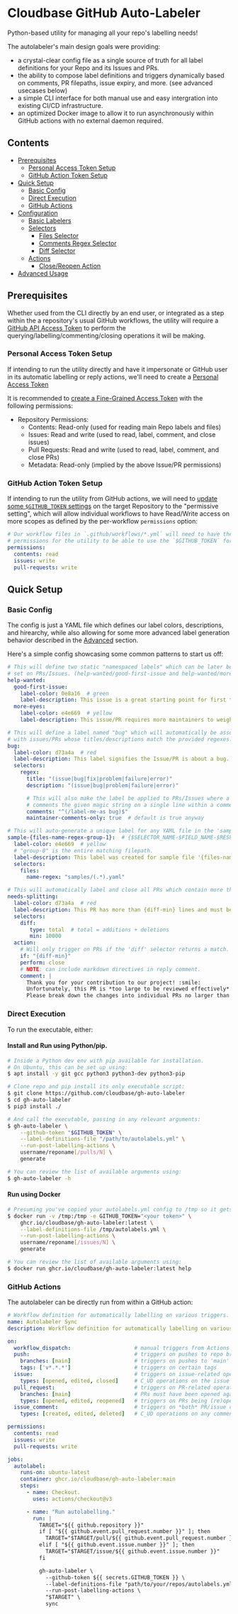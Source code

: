 # Cloudbase GitHub Auto-Labeler

Python-based utility for managing all your repo's labelling needs!

The autolabeler's main design goals were providing:

* a crystal-clear config file as a single source of truth for all label
  definitions for your Repo and its Issues and PRs.
* the ability to compose label definitions and triggers dynamically
  based on comments, PR filepaths, issue expiry, and more.
  (see advanced usecases below)
* a simple CLI interface for both manual use and easy intergration into
  existing CI/CD infrastructure.
* an optimized Docker image to allow it to run asynchronously within GitHub
  actions with no external daemon required.


## Contents

- [Prerequisites](#prereqs)
    - [Personal Access Token Setup](#prereqs-personal-token)
    - [GitHub Action Token Setup](#prereqs-actions-token)
- [Quick Setup](#setup)
    - [Basic Config](#quick-setup-config)
    - [Direct Execution](#quick-setup-direct)
    - [GitHub Actions](#quick-setup-action)
- [Configuration](#config)
    - [Basic Labelers](#config-labelers-basic)
    - [Selectors](#config-selectors-selectors)
        - [Files Selector](#config-selectors-files)
        - [Comments Regex Selector](#config-selectors-regex)
        - [Diff Selector](#config-selectors-diff)
    - [Actions](#config-actions)
        - [Close/Reopen Action](#config-actions-state)
- [Advanced Usage](#advanced-usage)


## Prerequisites

Whether used from the CLI directly by an end user, or integrated as a step
within the a repository's usual GitHub workflows, the utility will require a
[GitHub API Access Token](
https://docs.github.com/en/rest/guides/getting-started-with-the-rest-api?apiVersion=2022-11-28#about-tokens)
to perform the querying/labelling/commenting/closing operations it will be making.

### Personal Access Token Setup

If intending to run the utility directly and have it impersonate or GitHub user in
its automatic labelling or reply actions, we'll need to create a
[Personal Access Token](https://docs.github.com/en/authentication/keeping-your-account-and-data-secure/managing-your-personal-access-tokens)

It is recommended to [create a Fine-Grained Access Token](
https://docs.github.com/en/authentication/keeping-your-account-and-data-secure/managing-your-personal-access-tokens#creating-a-fine-grained-personal-access-token)
with the following permissions:

* Repository Permissions:
    - Contents: Read-only (used for reading main Repo labels and files)
    - Issues: Read and write (used to read, label, comment, and close issues)
    - Pull Requests: Read and write (used to read, label, comment, and close PRs)
    - Metadata: Read-only (implied by the above Issue/PR permissions)


### GitHub Action Token Setup

If intending to run the utility from GitHub actions, we will need to [update
some `$GITHUB_TOKEN` settings](https://docs.github.com/en/enterprise-server@3.6/repositories/managing-your-repositorys-settings-and-features/enabling-features-for-your-repository/managing-github-actions-settings-for-a-repository#configuring-the-default-github_token-permissions)
on the target Repository to the "permissive setting", which will allow
individual workflows to have Read/Write access on more scopes as defined by
the per-workflow `permissions` option:

```yaml
# Our workflow files in `.github/workflows/*.yml` will need to have the following
# permissions for the utility to be able to use the `$GITHUB_TOKEN` for API calls.
permissions:
  contents: read
  issues: write
  pull-requests: write
```

## Quick Setup

### Basic Config

The config is just a YAML file which defines our label colors, descriptions, and
hirearchy, while also allowing for some more advanced label generation behavior
described in the [Advanced](#advanced-usage) section.

Here's a simple config showcasing some common patterns to start us off:

```yaml
# This will define two static "namespaced labels" which can be later be manually
# set on PRs/Issues. (help-wanted/good-first-issue and help-wanted/more-eyes)
help-wanted:
  good-first-issue:
    label-color: 0e8a16  # green
    label-description: This issue is a great starting point for first time contributors.
  more-eyes:
    label-color: e4e669  # yellow
    label-description: This issue/PR requires more maintainers to weigh in.

# This will define a label named "bug" which will automatically be associated
# with issues/PRs whose titles/descriptions match the provided regexes.
bug:
  label-color: d73a4a  # red
  label-description: This label signifies the Issue/PR is about a bug.
  selectors:
    regex:
      title: "(issue|bug|fix|problem|failure|error)"
      description: "(issue|bug|problem|failure|error)"

      # This will also make the label be applied to PRs/Issues where a maintainer
      # comments the given magic string on a single line within a comment.
      comments: "^(/label-me-as bug)$"
      maintainer-comments-only: true  # default is true anyway

# This will auto-generate a unique label for any YAML file in the 'samples' directory.
sample-{files-name-regex-group-1}:  # {$SELECTOR_NAME-$FIELD_NAME-$RESULT_NAME}
  label-color: e4e669  # yellow
  # "group-0" is the entire matching filepath.
  label-description: This label was created for sample file '{files-name-regex-group-0}'.
  selectors:
    files:
      name-regex: "samples/(.*).yaml"

# This will automatically label and close all PRs which contain more than 10k lines of code.
needs-splitting:
  label-color: d73a4a  # red
  label-description: This PR has more than {diff-min} lines and must be split.
  selectors:
    diff:
       type: total  # total = additions + deletions
       min: 10000
  action:
    # Will only trigger on PRs if the 'diff' selector returns a match.
    if: "{diff-min}"
    perform: close
    # NOTE: can include markdown directives in reply comment.
    comment: |
      Thank you for your contribution to our project! :smile:
      Unfortunately, this PR is *too large to be reviewed effectively*. :disappointed:
      Please break down the changes into individual PRs no larger than {diff-min} lines.
```

### Direct Execution

To run the executable, either:

#### Install and Run using Python/pip.

```bash
# Inside a Python dev env with pip available for installation.
# On Ubuntu, this can be set up using:
$ apt install -y git gcc python3 python3-dev python3-pip

# Clone repo and pip install its only executable script:
$ git clone https://github.com/cloudbase/gh-auto-labeler
$ cd gh-auto-labeler
$ pip3 install ./

# And call the executable, passing in any relevant arguments:
$ gh-auto-labeler \
    --github-token "$GITHUB_TOKEN" \
    --label-definitions-file "/path/to/autolabels.yml" \
    --run-post-labelling-actions \
    username/reponame[/pulls/N] \
    generate

# You can review the list of available arguments using:
$ gh-auto-labeler -h
```

#### Run using Docker

```bash
# Presuming you've copied your autolabels.yml config to /tmp so it gets mounted.
$ docker run -v /tmp:/tmp -e GITHUB_TOKEN="<your token>" \
    ghcr.io/cloudbase/gh-auto-labeler:latest \
    --label-definitions-file /tmp/autolabels.yml \
    --run-post-labelling-actions \
    username/reponame[/issues/N] \
    generate

# You can review the list of available arguments using:
$ docker run ghcr.io/cloudbase/gh-auto-labeler:latest help
```

### GitHub Actions

The autolabeler can be directly run from within a GitHub action:

```yaml
# Workflow definition for automatically labelling on various triggers.
name: Autolabeler Sync
description: Workflow definition for automatically labelling on various triggers.

on:
  workflow_dispatch:                    # manual triggers from Actions menu
  push:                                 # triggers on pushes to repo branches
    branches: [main]                    # triggers on pushes to 'main'
    tags: ['v*.*.*']                    # triggers on certain tags
  issue:                                # triggers on issue-related operations
    types: [opened, edited, closed]     # C_UD operations on the issue
  pull_request:                         # triggers on PR-related operations
    branches: [main]                    # PRs must have been opened against 'main'
    types: [opened, edited, reopened]   # triggers on PRs being (re)opened/edited
  issue_comment:                        # triggers on *both* PR/issue comments
    types: [created, edited, deleted]   # C_UD operations on any comments

permissions:
  contents: read
  issues: write
  pull-requests: write

jobs:
  autolabel:
    runs-on: ubuntu-latest
    container: ghcr.io/cloudbase/gh-auto-labeler:main
    steps:
      - name: Checkout.
        uses: actions/checkout@v3

      - name: "Run autolabelling."
        run: |
          TARGET="${{ github.repository }}"
          if [ "${{ github.event.pull_request.number }}" ]; then
            TARGET="$TARGET/pull/${{ github.event.pull_request.number }}"
          elif [ "${{ github.event.issue.number }}" ]; then
            TARGET="$TARGET/issue/${{ github.event.issue.number }}"
          fi

          gh-auto-labeler \
            --github-token ${{ secrets.GITHUB_TOKEN }} \
            --label-definitions-file "path/to/your/repos/autolabels.yml" \
            --run-post-labelling-actions \
            "$TARGET" \
            sync
```
